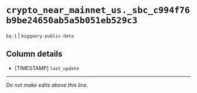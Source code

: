 # `crypto_near_mainnet_us._sbc_c994f76b9be24650ab5a5b051eb529c3`
`bq-1` | `bigquery-public-data`

## Column details
* [TIMESTAMP] `last_update`

-------------------------------------------------------------------------------
*Do not make edits above this line.*
